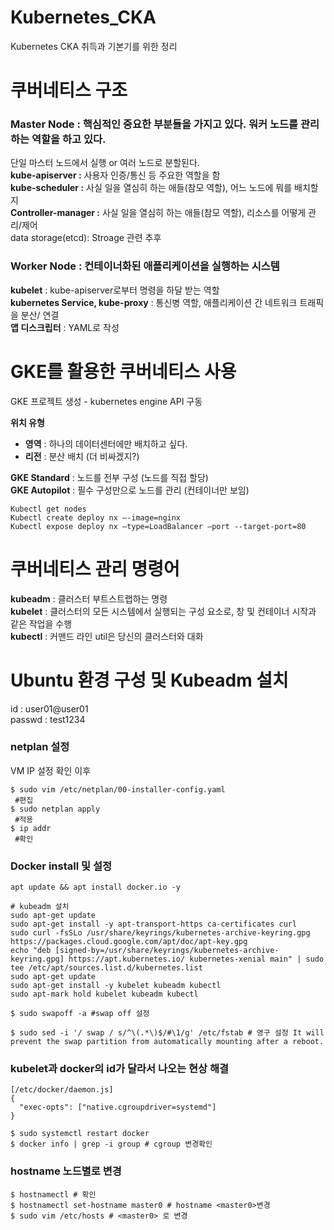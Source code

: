 # Kubernetes_CKA
Kubernetes CKA 취득과 기본기를 위한 정리


# 쿠버네티스 구조
### Master Node : 핵심적인 중요한 부분들을 가지고 있다. 워커 노드를 관리 하는 역할을 하고 있다.
단일 마스터 노드에서 실행 or 여러 노드로 분할된다.  
**kube-apiserver :** 사용자 인증/통신 등 주요한 역할을 함  
**kube-scheduler :** 사실 일을 열심히 하는 애들(참모 역할), 어느 노드에 뭐를 배치할지  
**Controller-manager :** 사실 일을 열심히 하는 애들(참모 역할), 리소스를 어떻게 관리/제어  
data storage(etcd): Stroage 관련 추후
### Worker Node : 컨테이너화된 애플리케이션을 실행하는 시스템 
**kubelet** : kube-apiserver로부터 명령을 하달 받는 역할  
**kubernetes Service, kube-proxy** : 통신병 역할, 애플리케이션 간 네트워크 트래픽을 분산/ 연결  
**앱 디스크립터** : YAML로 작성  

# GKE를 활용한 쿠버네티스 사용
GKE 프로젝트 생성 - kubernetes engine API 구동  

**위치 유형**
 - **영역** : 하나의 데이터센터에만 배치하고 싶다.  
 - **리전** : 분산 배치 (더 비싸겠지?)
  
**GKE Standard** : 노드를 전부 구성 (노드를 직접 할당)  
**GKE Autopilot** : 필수 구성만으로 노드를 관리 (컨테이너만 보임)  

```
Kubectl get nodes
Kubectl create deploy nx –-image=nginx
Kubectl expose deploy nx –type=LoadBalancer –port --target-port=80
```
# 쿠버네티스 관리 명령어
**kubeadm** : 클러스터 부트스트랩하는 명령  
**kubelet** : 클러스터의 모든 시스템에서 실행되는 구성 요소로, 창 및 컨테이너 시작과 같은 작업을 수행  
**kubectl** : 커맨드 라인 util은 당신의 클러스터와 대화

# Ubuntu 환경 구성 및 Kubeadm 설치
id : user01@user01  
passwd : test1234
### netplan  설정
VM IP 설정 확인 이후
```
$ sudo vim /etc/netplan/00-installer-config.yaml
 #편집  
$ sudo netplan apply
 #적용
$ ip addr
 #확인
```
### Docker install 및 설정
```
apt update && apt install docker.io -y
```

```
# kubeadm 설치
sudo apt-get update
sudo apt-get install -y apt-transport-https ca-certificates curl
sudo curl -fsSLo /usr/share/keyrings/kubernetes-archive-keyring.gpg https://packages.cloud.google.com/apt/doc/apt-key.gpg
echo "deb [signed-by=/usr/share/keyrings/kubernetes-archive-keyring.gpg] https://apt.kubernetes.io/ kubernetes-xenial main" | sudo tee /etc/apt/sources.list.d/kubernetes.list
sudo apt-get update
sudo apt-get install -y kubelet kubeadm kubectl
sudo apt-mark hold kubelet kubeadm kubectl
```

```
$ sudo swapoff -a #swap off 설정

$ sudo sed -i '/ swap / s/^\(.*\)$/#\1/g' /etc/fstab # 영구 설정 It will prevent the swap partition from automatically mounting after a reboot.
```

### kubelet과 docker의 id가 달라서 나오는 현상 해결

```
[/etc/docker/daemon.js]
{
  "exec-opts": ["native.cgroupdriver=systemd"]
}
```
```
$ sudo systemctl restart docker
$ docker info | grep -i group # cgroup 변경확인
```
### hostname 노드별로 변경
```
$ hostnamectl # 확인
$ hostnamectl set-hostname master0 # hostname <master0>변경
$ sudo vim /etc/hosts # <master0> 로 변경
```




